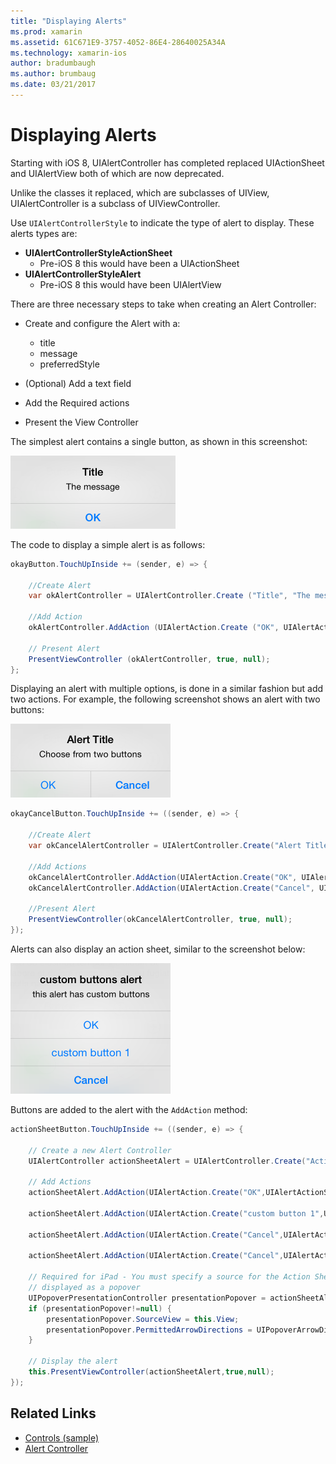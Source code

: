 ```yaml
---
title: "Displaying Alerts"
ms.prod: xamarin
ms.assetid: 61C671E9-3757-4052-86E4-28640025A34A
ms.technology: xamarin-ios
author: bradumbaugh
ms.author: brumbaug
ms.date: 03/21/2017
---
```


# Displaying Alerts

Starting with iOS 8, UIAlertController has completed replaced UIActionSheet and UIAlertView both of which are now deprecated.

Unlike the classes it replaced, which are subclasses of UIView, UIAlertController is a subclass of UIViewController.

Use `UIAlertControllerStyle` to indicate the type of alert to display. These alerts types are:

- **UIAlertControllerStyleActionSheet**
	* Pre-iOS 8 this would have been a UIActionSheet
- **UIAlertControllerStyleAlert**
	* Pre-iOS 8 this would have been UIAlertView 

There are three necessary steps to take when creating an Alert Controller:

- Create and configure the Alert with a:
	* title
	* message
	* preferredStyle
	
- (Optional) Add a text field
- Add the Required actions
- Present the View Controller

The simplest alert contains a single button, as shown in this screenshot:

 ![Alert with one button](alerts-images/alert1.png)

The code to display a simple alert is as follows:

```csharp
okayButton.TouchUpInside += (sender, e) => {

	//Create Alert
	var okAlertController = UIAlertController.Create ("Title", "The message", UIAlertControllerStyle.Alert);

	//Add Action
	okAlertController.AddAction (UIAlertAction.Create ("OK", UIAlertActionStyle.Default, null));

	// Present Alert
	PresentViewController (okAlertController, true, null);
};
```

Displaying an alert with multiple options, is done in a similar fashion but add two actions. For example, the following screenshot shows an alert with two buttons:

 ![ Alert with two Buttons](alerts-images/alert2.png)

```csharp
okayCancelButton.TouchUpInside += ((sender, e) => {

	//Create Alert
	var okCancelAlertController = UIAlertController.Create("Alert Title", "Choose from two buttons", UIAlertControllerStyle.Alert);

	//Add Actions
	okCancelAlertController.AddAction(UIAlertAction.Create("OK", UIAlertActionStyle.Default, alert => Console.WriteLine ("Okay was clicked")));
	okCancelAlertController.AddAction(UIAlertAction.Create("Cancel", UIAlertActionStyle.Cancel, alert => Console.WriteLine ("Cancel was clicked")));

	//Present Alert
	PresentViewController(okCancelAlertController, true, null);
});
```

Alerts can also display an action sheet, similar to the screenshot below:

 ![Action sheet alert](alerts-images/alert3.png)

Buttons are added to the alert with the `AddAction` method:

```csharp
actionSheetButton.TouchUpInside += ((sender, e) => {

	// Create a new Alert Controller
	UIAlertController actionSheetAlert = UIAlertController.Create("Action Sheet", "Select an item from below", UIAlertControllerStyle.ActionSheet);

	// Add Actions
	actionSheetAlert.AddAction(UIAlertAction.Create("OK",UIAlertActionStyle.Default, (action) => Console.WriteLine ("Item One pressed.")));

	actionSheetAlert.AddAction(UIAlertAction.Create("custom button 1",UIAlertActionStyle.Default, (action) => Console.WriteLine ("Item Two pressed.")));

	actionSheetAlert.AddAction(UIAlertAction.Create("Cancel",UIAlertActionStyle.Default, (action) => Console.WriteLine ("Item Three pressed.")));

	actionSheetAlert.AddAction(UIAlertAction.Create("Cancel",UIAlertActionStyle.Cancel, (action) => Console.WriteLine ("Cancel button pressed.")));

	// Required for iPad - You must specify a source for the Action Sheet since it is
	// displayed as a popover
	UIPopoverPresentationController presentationPopover = actionSheetAlert.PopoverPresentationController;
	if (presentationPopover!=null) {
		presentationPopover.SourceView = this.View;
		presentationPopover.PermittedArrowDirections = UIPopoverArrowDirection.Up;
	}

	// Display the alert
	this.PresentViewController(actionSheetAlert,true,null);
});
```

## Related Links

- [Controls (sample)](https://developer.xamarin.com/samples/Controls/)
- [Alert Controller](https://developer.xamarin.com/recipes/ios/standard_controls/alertcontroller/)
